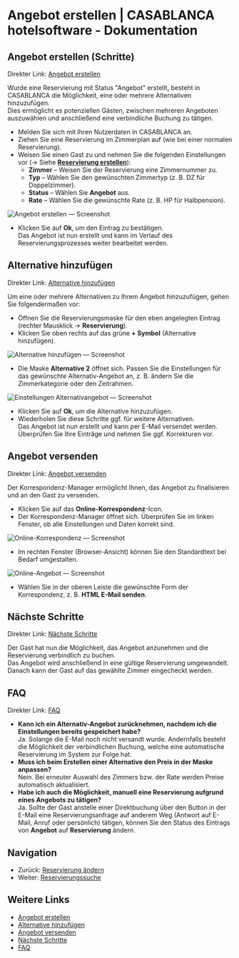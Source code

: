 # Angebot erstellen | CASABLANCA hotelsoftware - Dokumentation

## Angebot erstellen (Schritte)

Direkter Link: [Angebot erstellen](https://docs.casablanca.at/desktop/reservation_process/create_offer/#angebot-erstellen "Direkter Link zu Angebot erstellen")

Wurde eine Reservierung mit Status "Angebot" erstellt, besteht in CASABLANCA die Möglichkeit, eine oder mehrere Alternativen hinzuzufügen.  
Dies ermöglicht es potenziellen Gästen, zwischen mehreren Angeboten auszuwählen und anschließend eine verbindliche Buchung zu tätigen.

* Melden Sie sich mit Ihren Nutzerdaten in CASABLANCA an.
* Ziehen Sie eine Reservierung im Zimmerplan auf (wie bei einer normalen Reservierung).
* Weisen Sie einen Gast zu und nehmen Sie die folgenden Einstellungen vor (→ Siehe **[Reservierung erstellen](https://docs.casablanca.at/desktop/reservation_process/create_reservation)**):
  * **Zimmer** – Weisen Sie der Reservierung eine Zimmernummer zu.
  * **Typ** – Wählen Sie den gewünschten Zimmertyp (z. B. DZ für Doppelzimmer).
  * **Status** – Wählen Sie **Angebot** aus.
  * **Rate** – Wählen Sie die gewünschte Rate (z. B. HP für Halbpension).

![Angebot erstellen — Screenshot](https://docs.casablanca.at/assets/images/angebot_erstellen-931b817715f8c20e1663b4c51a968ab4.png "Angebot erstellen")

* Klicken Sie auf **Ok**, um den Eintrag zu bestätigen.  
Das Angebot ist nun erstellt und kann im Verlauf des Reservierungsprozesses weiter bearbeitet werden.

## Alternative hinzufügen

Direkter Link: [Alternative hinzufügen](https://docs.casablanca.at/desktop/reservation_process/create_offer/#alternative-hinzufügen "Direkter Link zu Alternative hinzufügen")

Um eine oder mehrere Alternativen zu Ihrem Angebot hinzuzufügen, gehen Sie folgendermaßen vor:

* Öffnen Sie die Reservierungsmaske für den eben angelegten Eintrag (rechter Mausklick → **Reservierung**).
* Klicken Sie oben rechts auf das grüne **+ Symbol** (Alternative hinzufügen).

![Alternative hinzufügen — Screenshot](https://docs.casablanca.at/assets/images/alternative_hinzufuegen-1cd065bf4739c00c411ddbb142abd7ce.png "Alternative hinzufügen")

* Die Maske **Alternative 2** öffnet sich. Passen Sie die Einstellungen für das gewünschte Alternativ-Angebot an, z. B. ändern Sie die Zimmerkategorie oder den Zeitrahmen.

![Einstellungen Alternativangebot — Screenshot](https://docs.casablanca.at/assets/images/alternative_einstellungen-82ee177b6aaf09ff1e8e261c10076ad7.png "Einstellungen Alternativangebot")

* Klicken Sie auf **Ok**, um die Alternative hinzuzufügen.
* Wiederholen Sie diese Schritte ggf. für weitere Alternativen.  
Das Angebot ist nun erstellt und kann per E-Mail versendet werden. Überprüfen Sie Ihre Einträge und nehmen Sie ggf. Korrekturen vor.

## Angebot versenden

Direkter Link: [Angebot versenden](https://docs.casablanca.at/desktop/reservation_process/create_offer/#angebot-versenden "Direkter Link zu Angebot versenden")

Der Korrespondenz-Manager ermöglicht Ihnen, das Angebot zu finalisieren und an den Gast zu versenden.

* Klicken Sie auf das **Online-Korrespondenz**-Icon.
* Der Korrespondenz-Manager öffnet sich. Überprüfen Sie im linken Fenster, ob alle Einstellungen und Daten korrekt sind.

![Online-Korrespondenz — Screenshot](https://docs.casablanca.at/assets/images/online_korrespondenz-b4dabef356517b3d713fc9eb670fbe38.png "Online-Korrespondenz")

* Im rechten Fenster (Browser-Ansicht) können Sie den Standardtext bei Bedarf umgestalten.

![Online-Angebot — Screenshot](https://docs.casablanca.at/assets/images/angebot_online-ee07ae8b823d3c71ebaf508bdac44378.jpeg "Online-Angebot")

* Wählen Sie in der oberen Leiste die gewünschte Form der Korrespondenz, z. B. **HTML E-Mail senden**.

## Nächste Schritte

Direkter Link: [Nächste Schritte](https://docs.casablanca.at/desktop/reservation_process/create_offer/#nächste-schritte "Direkter Link zu Nächste Schritte")

Der Gast hat nun die Möglichkeit, das Angebot anzunehmen und die Reservierung verbindlich zu buchen.  
Das Angebot wird anschließend in eine gültige Reservierung umgewandelt. Danach kann der Gast auf das gewählte Zimmer eingecheckt werden.

## FAQ

Direkter Link: [FAQ](https://docs.casablanca.at/desktop/reservation_process/create_offer/#faq "Direkter Link zu FAQ")

* **Kann ich ein Alternativ-Angebot zurücknehmen, nachdem ich die Einstellungen bereits gespeichert habe?**  
  Ja. Solange die E-Mail noch nicht versandt wurde. Andernfalls besteht die Möglichkeit der verbindlichen Buchung, welche eine automatische Reservierung im System zur Folge hat.
* **Muss ich beim Erstellen einer Alternative den Preis in der Maske anpassen?**  
  Nein. Bei erneuter Auswahl des Zimmers bzw. der Rate werden Preise automatisch aktualisiert.
* **Habe ich auch die Möglichkeit, manuell eine Reservierung aufgrund eines Angebots zu tätigen?**  
  Ja. Sollte der Gast anstelle einer Direktbuchung über den Button in der E-Mail eine Reservierungsanfrage auf anderem Weg (Antwort auf E-Mail, Anruf oder persönlich) tätigen, können Sie den Status des Eintrags von **Angebot** auf **Reservierung** ändern.

## Navigation

* Zurück: [Reservierung ändern](https://docs.casablanca.at/desktop/reservation_process/add_change_person_group)  
* Weiter: [Reservierungssuche](https://docs.casablanca.at/desktop/reservation_process/reservation_search)

## Weitere Links

* [Angebot erstellen](https://docs.casablanca.at/desktop/reservation_process/create_offer/#angebot-erstellen)
* [Alternative hinzufügen](https://docs.casablanca.at/desktop/reservation_process/create_offer/#alternative-hinzufügen)
* [Angebot versenden](https://docs.casablanca.at/desktop/reservation_process/create_offer/#angebot-versenden)
* [Nächste Schritte](https://docs.casablanca.at/desktop/reservation_process/create_offer/#nächste-schritte)
* [FAQ](https://docs.casablanca.at/desktop/reservation_process/create_offer/#faq)